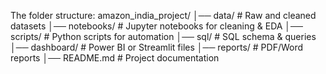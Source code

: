 The folder structure:
amazon_india_project/
│── data/                # Raw and cleaned datasets
│── notebooks/           # Jupyter notebooks for cleaning & EDA
│── scripts/             # Python scripts for automation
│── sql/                 # SQL schema & queries
│── dashboard/           # Power BI or Streamlit files
│── reports/             # PDF/Word reports
│── README.md            # Project documentation